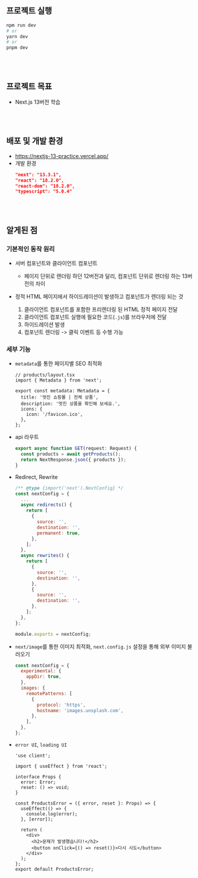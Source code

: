 ## 프로젝트 실행

```bash
npm run dev
# or
yarn dev
# or
pnpm dev
```

<br><br>

## 프로젝트 목표

- Next.js 13버전 학습

<br><br>

## 배포 및 개발 환경

- <a href="https://nextjs-13-practice.vercel.app/" target="_blank">https://nextjs-13-practice.vercel.app/</a>
- 개발 환경
  ```json
  "next": "13.3.1",
  "react": "18.2.0",
  "react-dom": "18.2.0",
  "typescript": "5.0.4"
  ```

<br><br>

## 알게된 점

### 기본적인 동작 원리

- 서버 컴포넌트와 클라이언트 컴포넌트
  - 페이지 단위로 렌더링 하던 12버전과 달리, 컴포넌트 단위로 렌더링 하는 13버전의 차이
- 정적 HTML 페이지에서 하이드레이션이 발생하고 컴포넌트가 렌더링 되는 것

  1. 클라이언트 컴포넌트를 포함한 프리렌더링 된 HTML 정적 페이지 전달
  2. 클라이언트 컴포넌트 실행에 필요한 코드(`.js`)를 브라우저에 전달
  3. 하이드레이션 발생
  4. 컴포넌트 렌더링 -> 클릭 이벤트 등 수행 가능

### 세부 기능

- `metadata`를 통한 페이지별 SEO 최적화

  ```tsx
  // products/layout.tsx
  import { Metadata } from 'next';

  export const metadata: Metadata = {
    title: '멋진 쇼핑몰 | 전체 상품',
    description: '멋진 상품을 확인해 보세요.',
    icons: {
      icon: '/favicon.ico',
    },
  };
  ```

- api 라우트

  ```ts
  export async function GET(request: Request) {
    const products = await getProducts();
    return NextResponse.json({ products });
  }
  ```

- Redirect, Rewrite

  ```js
  /** @type {import('next').NextConfig} */
  const nextConfig = {
    ...
    async redirects() {
      return [
        {
          source: '',
          destination: '',
          permanent: true,
        },
      ];
    },
    async rewrites() {
      return [
        {
          source: '',
          destination: '',
        },
        {
          source: '',
          destination: '',
        },
      ];
    },
  };

  module.exports = nextConfig;
  ```

- `next/image`를 통한 이미지 최적화, `next.config.js` 설정을 통해 외부 이미지 불러오기
  ```js
  const nextConfig = {
    experimental: {
      appDir: true,
    },
    images: {
      remotePatterns: [
        {
          protocol: 'https',
          hostname: 'images.unsplash.com',
        },
      ],
    },
  };
  ```
- `error UI`, `loading UI`

  ```tsx
  'use client';

  import { useEffect } from 'react';

  interface Props {
    error: Error;
    reset: () => void;
  }

  const ProductsError = ({ error, reset }: Props) => {
    useEffect(() => {
      console.log(error);
    }, [error]);

    return (
      <div>
        <h2>문제가 발생했습니다!</h2>
        <button onClick={() => reset()}>다시 시도</button>
      </div>
    );
  };
  export default ProductsError;
  ```
